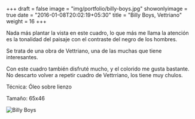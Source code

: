 +++
draft = false
image = "img/portfolio/billy-boys.jpg"
showonlyimage = true
date = "2016-01-08T20:02:19+05:30"
title = "Billy Boys, Vettriano"
weight = 16
+++

Nada más plantar la vista en este cuadro, lo que más me llama la atención es la tonalidad del paisaje con el contraste del negro de los hombres.
<!--more-->

Se trata de una obra de Vettriano, una de las muchas que tiene interesantes.

Con este cuadro también disfruté mucho, y el colorido me gusta bastante. No descarto volver a repetir cuadro de Vettrriano, los tiene muy chulos.

Técnica: Óleo sobre lienzo

Tamaño: 65x46

![Billy Boys](/img/portfolio/billy-boys.jpg)
